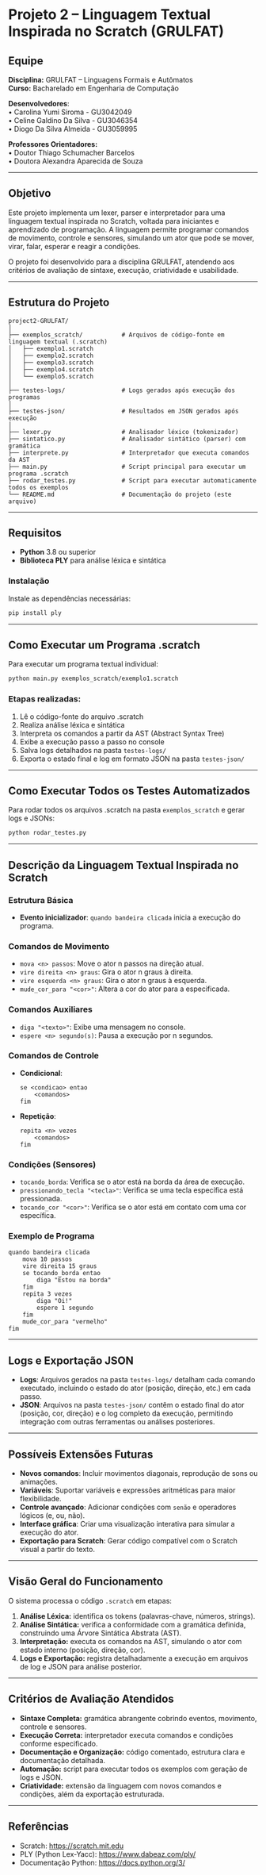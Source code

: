 # Projeto 2 – Linguagem Textual Inspirada no Scratch (GRULFAT)

## Equipe
**Disciplina:** GRULFAT – Linguagens Formais e Autômatos\
**Curso:** Bacharelado em Engenharia de Computação

**Desenvolvedores**: \
• Carolina Yumi Siroma -  GU3042049\
• Celine Galdino Da Silva - GU3046354\
• Diogo Da Silva Almeida - GU3059995

**Professores Orientadores:** \
• Doutor Thiago Schumacher Barcelos \
• Doutora Alexandra Aparecida de Souza

---

## Objetivo

Este projeto implementa um lexer, parser e interpretador para uma linguagem textual inspirada no Scratch, voltada para iniciantes e aprendizado de programação. A linguagem permite programar comandos de movimento, controle e sensores, simulando um ator que pode se mover, virar, falar, esperar e reagir a condições.

O projeto foi desenvolvido para a disciplina GRULFAT, atendendo aos critérios de avaliação de sintaxe, execução, criatividade e usabilidade.

---

## Estrutura do Projeto

```
project2-GRULFAT/
│
├── exemplos_scratch/           # Arquivos de código-fonte em linguagem textual (.scratch)
│   ├── exemplo1.scratch
│   ├── exemplo2.scratch
│   ├── exemplo3.scratch
│   ├── exemplo4.scratch
│   └── exemplo5.scratch
│
├── testes-logs/                # Logs gerados após execução dos programas
│
├── testes-json/                # Resultados em JSON gerados após execução
│
├── lexer.py                    # Analisador léxico (tokenizador)
├── sintatico.py                # Analisador sintático (parser) com gramática
├── interprete.py               # Interpretador que executa comandos da AST
├── main.py                     # Script principal para executar um programa .scratch
├── rodar_testes.py             # Script para executar automaticamente todos os exemplos
└── README.md                   # Documentação do projeto (este arquivo)
```

---

## Requisitos

- **Python** 3.8 ou superior
- **Biblioteca PLY** para análise léxica e sintática

### Instalação
Instale as dependências necessárias:

```bash
pip install ply
```

---

## Como Executar um Programa .scratch

Para executar um programa textual individual:

```bash
python main.py exemplos_scratch/exemplo1.scratch
```

### Etapas realizadas:
1. Lê o código-fonte do arquivo .scratch
2. Realiza análise léxica e sintática
3. Interpreta os comandos a partir da AST (Abstract Syntax Tree)
4. Exibe a execução passo a passo no console
5. Salva logs detalhados na pasta `testes-logs/`
6. Exporta o estado final e log em formato JSON na pasta `testes-json/`

---

## Como Executar Todos os Testes Automatizados

Para rodar todos os arquivos .scratch na pasta `exemplos_scratch` e gerar logs e JSONs:

```bash
python rodar_testes.py
```

---

## Descrição da Linguagem Textual Inspirada no Scratch

### Estrutura Básica
- **Evento inicializador**: `quando bandeira clicada` inicia a execução do programa.

### Comandos de Movimento
- `mova <n> passos`: Move o ator n passos na direção atual.
- `vire direita <n> graus`: Gira o ator n graus à direita.
- `vire esquerda <n> graus`: Gira o ator n graus à esquerda.
- `mude_cor_para "<cor>"`: Altera a cor do ator para a especificada.

### Comandos Auxiliares
- `diga "<texto>"`: Exibe uma mensagem no console.
- `espere <n> segundo(s)`: Pausa a execução por n segundos.

### Comandos de Controle
- **Condicional**:
  ```plaintext
  se <condicao> entao
      <comandos>
  fim
  ```
- **Repetição**:
  ```plaintext
  repita <n> vezes
      <comandos>
  fim
  ```

### Condições (Sensores)
- `tocando_borda`: Verifica se o ator está na borda da área de execução.
- `pressionando_tecla "<tecla>"`: Verifica se uma tecla específica está pressionada.
- `tocando_cor "<cor>"`: Verifica se o ator está em contato com uma cor específica.

### Exemplo de Programa
```plaintext
quando bandeira clicada
    mova 10 passos
    vire direita 15 graus
    se tocando_borda entao
        diga "Estou na borda"
    fim
    repita 3 vezes
        diga "Oi!"
        espere 1 segundo
    fim
    mude_cor_para "vermelho"
fim
```

---

## Logs e Exportação JSON

- **Logs**: Arquivos gerados na pasta `testes-logs/` detalham cada comando executado, incluindo o estado do ator (posição, direção, etc.) em cada passo.
- **JSON**: Arquivos na pasta `testes-json/` contêm o estado final do ator (posição, cor, direção) e o log completo da execução, permitindo integração com outras ferramentas ou análises posteriores.

---

## Possíveis Extensões Futuras

- **Novos comandos**: Incluir movimentos diagonais, reprodução de sons ou animações.
- **Variáveis**: Suportar variáveis e expressões aritméticas para maior flexibilidade.
- **Controle avançado**: Adicionar condições com `senão` e operadores lógicos (e, ou, não).
- **Interface gráfica**: Criar uma visualização interativa para simular a execução do ator.
- **Exportação para Scratch**: Gerar código compatível com o Scratch visual a partir do texto.

---

## Visão Geral do Funcionamento

O sistema processa o código `.scratch` em etapas:

1. **Análise Léxica:** identifica os tokens (palavras-chave, números, strings).  
2. **Análise Sintática:** verifica a conformidade com a gramática definida, construindo uma Árvore Sintática Abstrata (AST).  
3. **Interpretação:** executa os comandos na AST, simulando o ator com estado interno (posição, direção, cor).  
4. **Logs e Exportação:** registra detalhadamente a execução em arquivos de log e JSON para análise posterior.

---

## Critérios de Avaliação Atendidos

- **Sintaxe Completa:** gramática abrangente cobrindo eventos, movimento, controle e sensores.  
- **Execução Correta:** interpretador executa comandos e condições conforme especificado.  
- **Documentação e Organização:** código comentado, estrutura clara e documentação detalhada.  
- **Automação:** script para executar todos os exemplos com geração de logs e JSON.  
- **Criatividade:** extensão da linguagem com novos comandos e condições, além da exportação estruturada.

---

## Referências

- Scratch: https://scratch.mit.edu  
- PLY (Python Lex-Yacc): https://www.dabeaz.com/ply/  
- Documentação Python: https://docs.python.org/3/  

